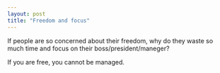 ```yaml
---
layout: post
title: "Freedom and focus"
---
```


If people are so concerned about their freedom, why do they waste so much time and focus on their boss/president/maneger?

If you are free, you cannot be managed.

